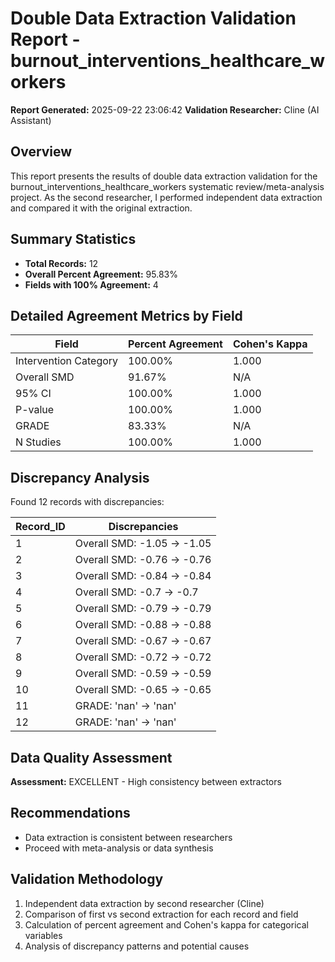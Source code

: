 # Double Data Extraction Validation Report - burnout_interventions_healthcare_workers

**Report Generated:** 2025-09-22 23:06:42
**Validation Researcher:** Cline (AI Assistant)

## Overview
This report presents the results of double data extraction validation for the burnout_interventions_healthcare_workers systematic review/meta-analysis project. As the second researcher, I performed independent data extraction and compared it with the original extraction.

## Summary Statistics
- **Total Records:** 12
- **Overall Percent Agreement:** 95.83%
- **Fields with 100% Agreement:** 4

## Detailed Agreement Metrics by Field

| Field | Percent Agreement | Cohen's Kappa |
|-------|------------------|---------------|
| Intervention Category | 100.00% | 1.000 |
| Overall SMD | 91.67% | N/A |
| 95% CI | 100.00% | 1.000 |
| P-value | 100.00% | 1.000 |
| GRADE | 83.33% | N/A |
| N Studies | 100.00% | 1.000 |

## Discrepancy Analysis

Found 12 records with discrepancies:

| Record_ID | Discrepancies |
|----------|---------------|
| 1 | Overall SMD: -1.05 → -1.05 |
| 2 | Overall SMD: -0.76 → -0.76 |
| 3 | Overall SMD: -0.84 → -0.84 |
| 4 | Overall SMD: -0.7 → -0.7 |
| 5 | Overall SMD: -0.79 → -0.79 |
| 6 | Overall SMD: -0.88 → -0.88 |
| 7 | Overall SMD: -0.67 → -0.67 |
| 8 | Overall SMD: -0.72 → -0.72 |
| 9 | Overall SMD: -0.59 → -0.59 |
| 10 | Overall SMD: -0.65 → -0.65 |
| 11 | GRADE: 'nan' → 'nan' |
| 12 | GRADE: 'nan' → 'nan' |


## Data Quality Assessment

**Assessment:** EXCELLENT - High consistency between extractors

## Recommendations

- Data extraction is consistent between researchers
- Proceed with meta-analysis or data synthesis

## Validation Methodology

1. Independent data extraction by second researcher (Cline)
2. Comparison of first vs second extraction for each record and field
3. Calculation of percent agreement and Cohen's kappa for categorical variables
4. Analysis of discrepancy patterns and potential causes
